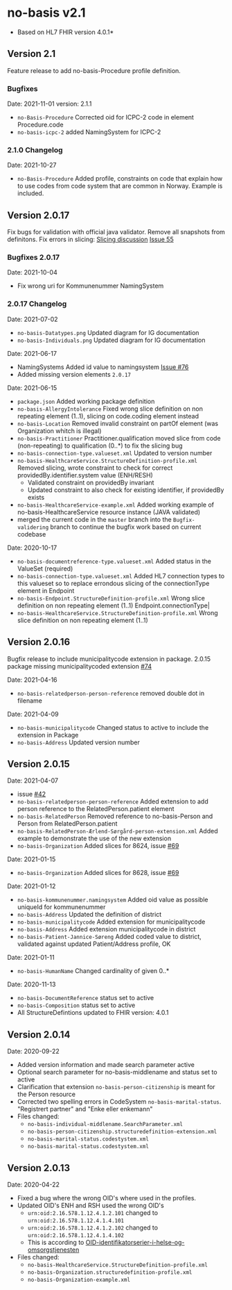 # no-basis v2.1

* Based on HL7 FHIR version 4.0.1*

## Version 2.1

Feature release to add no-basis-Procedure profile definition.

### Bugfixes

Date: 2021-11-01
version: 2.1.1
* `no-Basis-Procedure` Corrected oid for ICPC-2 code in element Procedure.code
* `no-basis-icpc-2` added NamingSystem for ICPC-2

### 2.1.0 Changelog

Date: 2021-10-27
* `no-Basis-Procedure` Added profile, constraints on code that explain how to use codes from code system that are common in Norway. Example is included.

## Version 2.0.17

Fix bugs for validation with official java validator. Remove all snapshots from definitons.
Fix errors in slicing: [Slicing discussion](https://chat.fhir.org/#narrow/stream/179166-implementers/topic/Slicing.20non-repeating.20elements.20to.20define.20a.20choice)
[Issue 55](https://github.com/HL7Norway/basisprofiler-r4/issues/55)

### Bugfixes 2.0.17

Date: 2021-10-04

* Fix wrong uri for Kommunenummer NamingSystem

### 2.0.17 Changelog

Date: 2021-07-02

* `no-basis-Datatypes.png` Updated diagram for IG documentation
* `no-basis-Individuals.png` Updated diagram for IG documentation

Date: 2021-06-17

* NamingSystems Added id value to namingsystem [Issue #76](https://github.com/HL7Norway/basisprofiler-r4/issues/76)
* Added missing version elements `2.0.17`

Date: 2021-06-15

* `package.json` Added working package definition
* `no-basis-AllergyIntolerance` Fixed wrong slice definition on non repeating element (1..1), slicing on code.coding element instead
* `no-basis-Location` Removed invalid constraint on partOf element (was Organization whitch is illegal)
* `no-basis-Practitioner` Practitioner.qualification moved slice from code (non-repeating) to qualification (0..*) to fix the slicing bug
* `no-basis-connection-type.valueset.xml` Updated to version number
* `no-basis-HealthcareService.StructureDefinition-profile.xml` Removed slicing, wrote constraint to check for correct providedBy.identifier.system value (ENH/RESH)
  * Validated constraint on providedBy invariant
  * Updated constraint to also check for existing identifier, if providedBy exists
* `no-basis-HealthcareService-example.xml` Added working example of no-basis-HealthcareService resource instance (JAVA validated)
* merged the current code in the `master` branch into the `Bugfix-validering` branch to continue the bugfix work based on current codebase

Date: 2020-10-17

* `no-basis-documentreference-type.valueset.xml` Added status in the ValueSet (required)
* `no-basis-connection-type.valueset.xml` Added HL7 connection types to this valueset so to replace errondous slicing of the connectionType element in Endpoint
* `no-basis-Endpoint.StructureDefinition-profile.xml` Wrong slice definition on non repeating element (1..1) Endpoint.connectionType|
* `no-basis-HealthcareService.StructureDefinition-profile.xml` Wrong slice definition on non repeating element (1..1)

## Version 2.0.16

Bugfix release to include municipalitycode extension in package.
2.0.15 package missing municipalitycoded extension [#74](https://github.com/HL7Norway/basisprofiler-r4/issues/42)

Date: 2021-04-16

* `no-basis-relatedperson-person-reference` removed double dot in filename

Date: 2021-04-09

* `no-basis-municipalitycode` Changed status to active to include the extension in Package
* `no-basis-Address` Updated version number

## Version 2.0.15

Date: 2021-04-07

* issue [#42](https://github.com/HL7Norway/basisprofiler-r4/issues/42)
* `no-basis-relatedperson-person-reference` Added extension to add person reference to the RelatedPerson.patient element
* `no-basis-RelatedPerson` Removed reference to no-basis-Person and Person from RelatedPerson.patient
* `no-basis-RelatedPerson-Ærlend-Sørgård-person-extension.xml` Added example to demonstrate the use of the new extension
* `no-basis-Organization` Added slices for 8624, issue [#69](https://github.com/HL7Norway/basisprofiler-r4/issues/69)

Date: 2021-01-15

* `no-basis-Organization` Added slices for 8628, issue [#69](https://github.com/HL7Norway/basisprofiler-r4/issues/69)

Date: 2021-01-12

* `no-basis-kommunenummer.namingsystem` Added oid value as possible uniqueId for kommunenummer
* `no-basis-Address` Updated the definition of district
* `no-basis-municipalitycode` Added extension for municipalitycode
* `no-basis-Address` Added extension municipalitycode in district
* `no-basis-Patient-Jannice-Søreng` Added coded value to district, validated against updated Patient/Address profile, OK

Date: 2021-01-11

* `no-basis-HumanName` Changed cardinality of given 0..*

Date: 2020-11-13

* `no-basis-DocumentReference` status set to active
* `no-basis-Composition` status set to active
* All StructureDefintions updated to FHIR version: 4.0.1

## Version 2.0.14

Date: 2020-09-22

* Added version information and made search parameter active
* Optional search parameter for no-basis-middlename and status set to active
* Clarification that extension `no-basis-person-citizenship` is meant for the Person resource
* Corrected two spelling errors in CodeSystem `no-basis-marital-status`. "Registrert partner" and "Enke eller enkemann"
* Files changed:
  * `no-basis-individual-middlename.SearchParameter.xml`
  * `no-basis-person-citizenship.structuredefinition-extension.xml`
  * `no-basis-marital-status.codestystem.xml`
  * `no-basis-marital-status.codestystem.xml`
  
## Version 2.0.13

Date: 2020-04-22

* Fixed a bug where the wrong OID's where used in the profiles.
* Updated OID's ENH and RSH used the wrong OID's
  * `urn:oid:2.16.578.1.12.4.1.2.101` changed to `urn:oid:2.16.578.1.12.4.1.4.101`
  * `urn:oid:2.16.578.1.12.4.1.2.102` changed to `urn:oid:2.16.578.1.12.4.1.4.102`
  * This is according to [OID-identifikatorserier-i-helse-og-omsorgstjenesten](https://ehelse.no/teknisk-dokumentasjon/oid-identifikatorserier-i-helse-og-omsorgstjenesten)
* Files changed:
  * `no-basis-HealthcareService.StructureDefinition-profile.xml`
  * `no-basis-Organization.structuredefinition-profile.xml`
  * `no-basis-Organization-example.xml`
